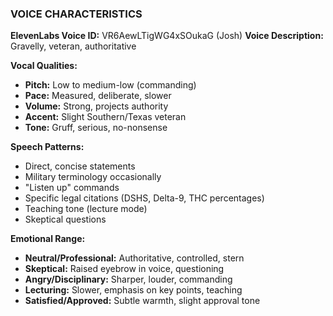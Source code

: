 ### VOICE CHARACTERISTICS

**ElevenLabs Voice ID:** VR6AewLTigWG4xSOukaG (Josh)
**Voice Description:** Gravelly, veteran, authoritative

**Vocal Qualities:**

- **Pitch:** Low to medium-low (commanding)
- **Pace:** Measured, deliberate, slower
- **Volume:** Strong, projects authority
- **Accent:** Slight Southern/Texas veteran
- **Tone:** Gruff, serious, no-nonsense

**Speech Patterns:**

- Direct, concise statements
- Military terminology occasionally
- "Listen up" commands
- Specific legal citations (DSHS, Delta-9, THC percentages)
- Teaching tone (lecture mode)
- Skeptical questions

**Emotional Range:**

- **Neutral/Professional:** Authoritative, controlled, stern
- **Skeptical:** Raised eyebrow in voice, questioning
- **Angry/Disciplinary:** Sharper, louder, commanding
- **Lecturing:** Slower, emphasis on key points, teaching
- **Satisfied/Approved:** Subtle warmth, slight approval tone
